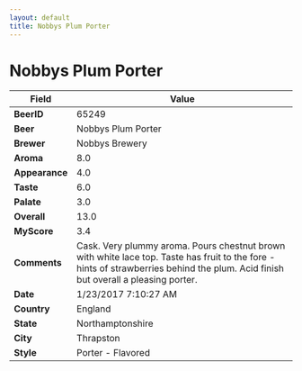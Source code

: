 ```yaml
---
layout: default
title: Nobbys Plum Porter
---
```


# Nobbys Plum Porter

| Field         | Value     |
|---------------|-----------|
| **BeerID** | 65249 |
| **Beer** | Nobbys Plum Porter |
| **Brewer** | Nobbys Brewery |
| **Aroma** | 8.0 |
| **Appearance** | 4.0 |
| **Taste** | 6.0 |
| **Palate** | 3.0 |
| **Overall** | 13.0 |
| **MyScore** | 3.4 |
| **Comments** | Cask. Very plummy aroma. Pours chestnut brown with white lace top. Taste has fruit to the fore - hints of strawberries behind the plum. Acid finish but overall a pleasing porter. |
| **Date** | 1/23/2017 7:10:27 AM |
| **Country** | England |
| **State** | Northamptonshire |
| **City** | Thrapston |
| **Style** | Porter - Flavored |
